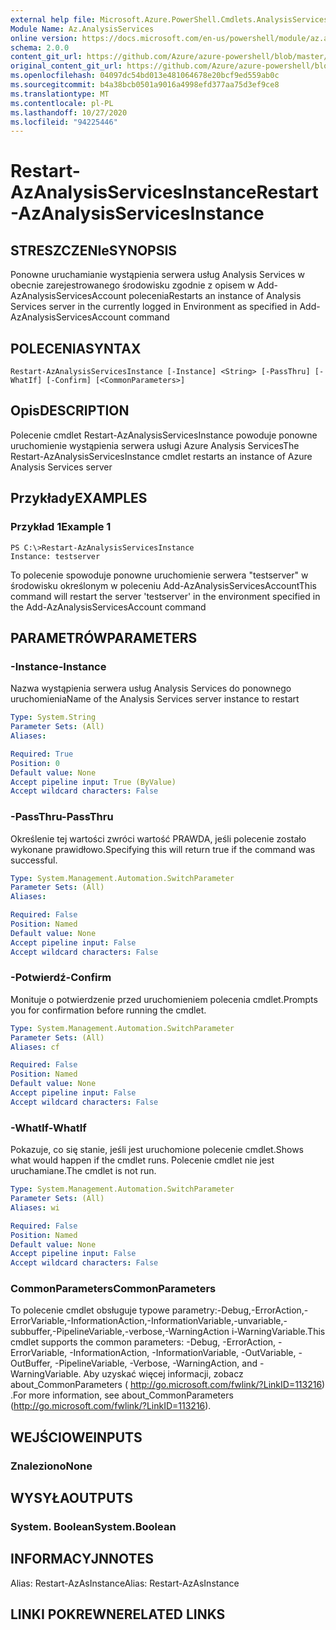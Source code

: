 ```yaml
---
external help file: Microsoft.Azure.PowerShell.Cmdlets.AnalysisServices.Dataplane.dll-Help.xml
Module Name: Az.AnalysisServices
online version: https://docs.microsoft.com/en-us/powershell/module/az.analysisservices/restart-azanalysisservicesinstance
schema: 2.0.0
content_git_url: https://github.com/Azure/azure-powershell/blob/master/src/AnalysisServices/AnalysisServices/help/Restart-AzAnalysisServicesInstance.md
original_content_git_url: https://github.com/Azure/azure-powershell/blob/master/src/AnalysisServices/AnalysisServices/help/Restart-AzAnalysisServicesInstance.md
ms.openlocfilehash: 04097dc54bd013e481064678e20bcf9ed559ab0c
ms.sourcegitcommit: b4a38bcb0501a9016a4998efd377aa75d3ef9ce8
ms.translationtype: MT
ms.contentlocale: pl-PL
ms.lasthandoff: 10/27/2020
ms.locfileid: "94225446"
---
```

# <span data-ttu-id="f842e-101">Restart-AzAnalysisServicesInstance</span><span class="sxs-lookup"><span data-stu-id="f842e-101">Restart-AzAnalysisServicesInstance</span></span>

## <span data-ttu-id="f842e-102">STRESZCZENIe</span><span class="sxs-lookup"><span data-stu-id="f842e-102">SYNOPSIS</span></span>
<span data-ttu-id="f842e-103">Ponowne uruchamianie wystąpienia serwera usług Analysis Services w obecnie zarejestrowanego środowisku zgodnie z opisem w Add-AzAnalysisServicesAccount polecenia</span><span class="sxs-lookup"><span data-stu-id="f842e-103">Restarts an instance of Analysis Services server in the currently logged in Environment as specified in Add-AzAnalysisServicesAccount command</span></span>

## <span data-ttu-id="f842e-104">POLECENIA</span><span class="sxs-lookup"><span data-stu-id="f842e-104">SYNTAX</span></span>

```
Restart-AzAnalysisServicesInstance [-Instance] <String> [-PassThru] [-WhatIf] [-Confirm] [<CommonParameters>]
```

## <span data-ttu-id="f842e-105">Opis</span><span class="sxs-lookup"><span data-stu-id="f842e-105">DESCRIPTION</span></span>
<span data-ttu-id="f842e-106">Polecenie cmdlet Restart-AzAnalysisServicesInstance powoduje ponowne uruchomienie wystąpienia serwera usługi Azure Analysis Services</span><span class="sxs-lookup"><span data-stu-id="f842e-106">The Restart-AzAnalysisServicesInstance cmdlet restarts an instance of Azure Analysis Services server</span></span>

## <span data-ttu-id="f842e-107">Przykłady</span><span class="sxs-lookup"><span data-stu-id="f842e-107">EXAMPLES</span></span>

### <span data-ttu-id="f842e-108">Przykład 1</span><span class="sxs-lookup"><span data-stu-id="f842e-108">Example 1</span></span>
```
PS C:\>Restart-AzAnalysisServicesInstance
Instance: testserver
```

<span data-ttu-id="f842e-109">To polecenie spowoduje ponowne uruchomienie serwera "testserver" w środowisku określonym w poleceniu Add-AzAnalysisServicesAccount</span><span class="sxs-lookup"><span data-stu-id="f842e-109">This command will restart the server 'testserver' in the environment specified in the Add-AzAnalysisServicesAccount command</span></span>

## <span data-ttu-id="f842e-110">PARAMETRÓW</span><span class="sxs-lookup"><span data-stu-id="f842e-110">PARAMETERS</span></span>

### <span data-ttu-id="f842e-111">-Instance</span><span class="sxs-lookup"><span data-stu-id="f842e-111">-Instance</span></span>
<span data-ttu-id="f842e-112">Nazwa wystąpienia serwera usług Analysis Services do ponownego uruchomienia</span><span class="sxs-lookup"><span data-stu-id="f842e-112">Name of the Analysis Services server instance to restart</span></span>

```yaml
Type: System.String
Parameter Sets: (All)
Aliases:

Required: True
Position: 0
Default value: None
Accept pipeline input: True (ByValue)
Accept wildcard characters: False
```

### <span data-ttu-id="f842e-113">-PassThru</span><span class="sxs-lookup"><span data-stu-id="f842e-113">-PassThru</span></span>
<span data-ttu-id="f842e-114">Określenie tej wartości zwróci wartość PRAWDA, jeśli polecenie zostało wykonane prawidłowo.</span><span class="sxs-lookup"><span data-stu-id="f842e-114">Specifying this will return true if the command was successful.</span></span>

```yaml
Type: System.Management.Automation.SwitchParameter
Parameter Sets: (All)
Aliases:

Required: False
Position: Named
Default value: None
Accept pipeline input: False
Accept wildcard characters: False
```

### <span data-ttu-id="f842e-115">-Potwierdź</span><span class="sxs-lookup"><span data-stu-id="f842e-115">-Confirm</span></span>
<span data-ttu-id="f842e-116">Monituje o potwierdzenie przed uruchomieniem polecenia cmdlet.</span><span class="sxs-lookup"><span data-stu-id="f842e-116">Prompts you for confirmation before running the cmdlet.</span></span>

```yaml
Type: System.Management.Automation.SwitchParameter
Parameter Sets: (All)
Aliases: cf

Required: False
Position: Named
Default value: None
Accept pipeline input: False
Accept wildcard characters: False
```

### <span data-ttu-id="f842e-117">-WhatIf</span><span class="sxs-lookup"><span data-stu-id="f842e-117">-WhatIf</span></span>
<span data-ttu-id="f842e-118">Pokazuje, co się stanie, jeśli jest uruchomione polecenie cmdlet.</span><span class="sxs-lookup"><span data-stu-id="f842e-118">Shows what would happen if the cmdlet runs.</span></span>
<span data-ttu-id="f842e-119">Polecenie cmdlet nie jest uruchamiane.</span><span class="sxs-lookup"><span data-stu-id="f842e-119">The cmdlet is not run.</span></span>

```yaml
Type: System.Management.Automation.SwitchParameter
Parameter Sets: (All)
Aliases: wi

Required: False
Position: Named
Default value: None
Accept pipeline input: False
Accept wildcard characters: False
```

### <span data-ttu-id="f842e-120">CommonParameters</span><span class="sxs-lookup"><span data-stu-id="f842e-120">CommonParameters</span></span>
<span data-ttu-id="f842e-121">To polecenie cmdlet obsługuje typowe parametry:-Debug,-ErrorAction,-ErrorVariable,-InformationAction,-InformationVariable,-unvariable,-subbuffer,-PipelineVariable,-verbose,-WarningAction i-WarningVariable.</span><span class="sxs-lookup"><span data-stu-id="f842e-121">This cmdlet supports the common parameters: -Debug, -ErrorAction, -ErrorVariable, -InformationAction, -InformationVariable, -OutVariable, -OutBuffer, -PipelineVariable, -Verbose, -WarningAction, and -WarningVariable.</span></span> <span data-ttu-id="f842e-122">Aby uzyskać więcej informacji, zobacz about_CommonParameters ( http://go.microsoft.com/fwlink/?LinkID=113216) .</span><span class="sxs-lookup"><span data-stu-id="f842e-122">For more information, see about_CommonParameters (http://go.microsoft.com/fwlink/?LinkID=113216).</span></span>

## <span data-ttu-id="f842e-123">WEJŚCIOWE</span><span class="sxs-lookup"><span data-stu-id="f842e-123">INPUTS</span></span>

### <span data-ttu-id="f842e-124">Znaleziono</span><span class="sxs-lookup"><span data-stu-id="f842e-124">None</span></span>

## <span data-ttu-id="f842e-125">WYSYŁA</span><span class="sxs-lookup"><span data-stu-id="f842e-125">OUTPUTS</span></span>

### <span data-ttu-id="f842e-126">System. Boolean</span><span class="sxs-lookup"><span data-stu-id="f842e-126">System.Boolean</span></span>

## <span data-ttu-id="f842e-127">INFORMACYJN</span><span class="sxs-lookup"><span data-stu-id="f842e-127">NOTES</span></span>
<span data-ttu-id="f842e-128">Alias: Restart-AzAsInstance</span><span class="sxs-lookup"><span data-stu-id="f842e-128">Alias: Restart-AzAsInstance</span></span>

## <span data-ttu-id="f842e-129">LINKI POKREWNE</span><span class="sxs-lookup"><span data-stu-id="f842e-129">RELATED LINKS</span></span>
